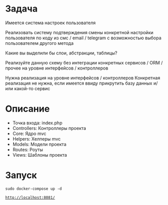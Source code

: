 # Задача

Имеется система настроек пользователя

Реализовать систему подтверждения смены конкретной настройки пользователя по коду из смс / email / telegram с возможностью выбора пользователем другого метода

Какие вы выделили бы слои, абстракции, таблицы?

Реализуйте данную схему без интеграции конкретных сервисов / ORM / прочее на уровне интерфейсов / контроллеров
 
Нужна реализация на уровне интерфейсов / контроллеров
Конкретная реализация не нужна, если имеется ввиду прикрутить базу данных и/или какой-то сервис

# Описание

<ul>
    <li>Точка входа: index.php</li>
    <li>Controllers: Контроллеры проекта</li>
    <li>Core: Ядро mvc</li>
    <li>Helpers: Хелперы mvc</li>
    <li>Models: Модели проекта</li>
    <li>Routes: Роуты</li>
    <li>Views: Шаблоны проекта</li>
</ul>

# Запуск
<code>sudo docker-compose up -d</code>

<code>[http://localhost:8081/](http://localhost:8081/)</code>